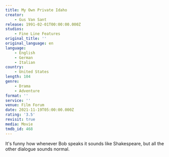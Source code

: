 ```yaml
---
title: My Own Private Idaho
creator:
    - Gus Van Sant
release: 1991-02-01T00:00:00.000Z
studios:
    - Fine Line Features
original_title: ''
original_language: en
language:
    - English
    - German
    - Italian
country:
    - United States
length: 104
genre:
    - Drama
    - Adventure
format: ''
service: ''
venue: Film Forum
date: 2021-11-19T05:00:00.000Z
rating: '3.5'
revisit: true
media: Movie
tmdb_id: 468
---
```


It's funny how whenever Bob speaks it sounds like Shakespeare, but all the other dialogue sounds normal.

